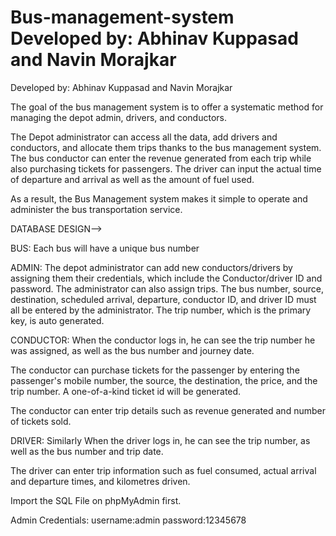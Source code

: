 ﻿# Bus-management-system Developed by: Abhinav Kuppasad and Navin Morajkar
 
 Developed by: Abhinav Kuppasad and Navin Morajkar
 
The goal of the bus management system is to offer a systematic method for managing the depot admin, drivers, and conductors.

The Depot administrator can access all the data, add drivers and conductors, and allocate them trips thanks to the bus management system. The bus conductor can enter the revenue generated from each trip while also purchasing tickets for passengers.
The driver can input the actual time of departure and arrival as well as the amount of fuel used.

As a result, the Bus Management system makes it simple to operate and administer the bus transportation service.

DATABASE DESIGN-->

BUS:
Each bus will have a unique bus number


ADMIN:
The depot administrator can add new conductors/drivers by assigning them their credentials, which include the Conductor/driver ID and password. The administrator can also assign trips.
The bus number, source, destination, scheduled arrival, departure, conductor ID, and driver ID must all be entered by the administrator. The trip number, which is the primary key, is auto generated.

CONDUCTOR:
When the conductor logs in, he can see the trip number he was assigned, as well as the bus number and journey date.

The conductor can purchase tickets for the passenger by entering the passenger's mobile number, the source, the destination, the price, and the trip number. A one-of-a-kind ticket id will be generated.

The conductor can enter trip details such as revenue generated and number of tickets sold.

DRIVER:
Similarly When the driver logs in, he can see the trip number, as well as the bus number and trip date.

The driver can enter trip information such as fuel consumed, actual arrival and departure times, and kilometres driven.


Import the SQL File on phpMyAdmin first.

Admin Credentials:
username:admin
password:12345678
